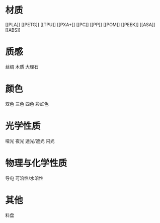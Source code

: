 


# 材质

[[PLA]]
[[PETG]]
[[TPU]]
[[PXA+]]
[[PC]]
[[PP]]
[[POM]]
[[PEEK]]
[[ASA]]
[[ABS]]

# 质感

丝绸
木质
大理石

# 颜色

双色
三色
四色
彩虹色

# 光学性质

哑光
夜光
透光/遮光
闪光

# 物理与化学性质

导电
可溶性/水溶性


# 其他

料盘



